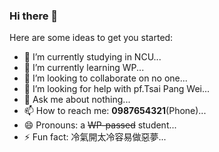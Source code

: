 ### Hi there 👋


<!-- **Lin-NZ/Lin-NZ** is a ✨ _special_ ✨ repository because its `README.md` (this file) appears on your GitHub profile. -->

Here are some ideas to get you started:

- 🔭 I’m currently studying in NCU...
- 🌱 I’m currently learning WP...
- 👯 I’m looking to collaborate on no one...
- 🤔 I’m looking for help with pf.Tsai Pang Wei...
- 💬 Ask me about nothing...
- 📫 How to reach me: **0987654321**(Phone)...
- 😄 Pronouns: a ~~WP-passed~~ student...
- ⚡ Fun fact: 冷氣開太冷容易做惡夢...

